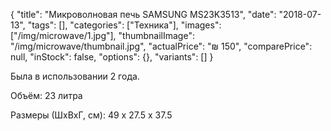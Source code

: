 {
    "title": "Микроволновая печь SAMSUNG MS23K3513",
    "date": "2018-07-13",
    "tags": [],
    "categories": ["Техника"],
    "images": ["/img/microwave/1.jpg"],
    "thumbnailImage": "/img/microwave/thumbnail.jpg",
    "actualPrice": "₪ 150",
    "comparePrice": null,
    "inStock": false,
    "options": {},
    "variants": []
}

Была в использовании 2 года. 

Объём: 23 литра

Размеры (ШхВхГ, см): 49 х 27.5 х 37.5

